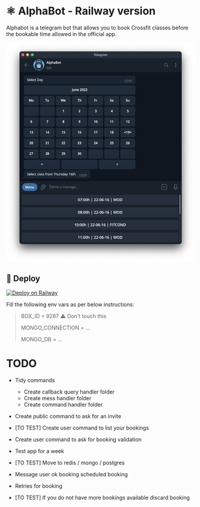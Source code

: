 # ⚛️ AlphaBot - Railway version

Alphabot is a telegram bot that allows you to book Crossfit classes before the bookable time allowed in the official app.

![](./assets/alphabot.png)

## 🚀 Deploy

[![Deploy on Railway](https://railway.app/button.svg)]()

Fill the following env vars as per below instructions: 

> BOX_ID = 9287  ⚠ Don't touch this
>
> MONGO_CONNECTION = ... 
> 
> MONGO_DB = ...
> 

# TODO

- Tidy commands
    - Create callback query handler folder
    - Create mess handler folder
    - Create command handler folder

- Create public command to ask for an invite
- [TO TEST] Create user command to list your bookings
- Create user command to ask for booking validation
- Test app for a week
- [TO TEST] Move to redis / mongo / postgres
- Message user ok booking scheduled booking
- Retries for booking
- [TO TEST] If you do not have more bookings available discard booking